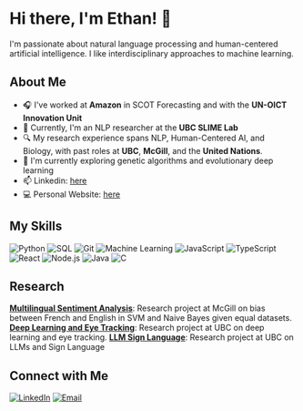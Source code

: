 # Hi there, I'm Ethan! 👋

I'm passionate about natural language processing and human-centered artificial intelligence. I like interdisciplinary approaches to machine learning. 

## About Me
- 🎧 I've worked at **Amazon** in SCOT Forecasting and with the **UN-OICT Innovation Unit**
- 🔭 Currently, I'm an NLP researcher at the **UBC SLIME Lab**
- 🔍 My research experience spans NLP, Human-Centered AI, and Biology, with past roles at **UBC**, **McGill**, and the **United Nations**.
- 📝 I'm currently exploring genetic algorithms and evolutionary deep learning
- 📫 Linkedin: [here](https://www.linkedin.com/in/ethanwongca/)
- :computer: Personal Website: [here](https://ethanwong.ca/)


## My Skills
![Python](https://img.shields.io/badge/Python-3776AB?style=flat&logo=python&logoColor=white)
![SQL](https://img.shields.io/badge/SQL-4479A1?style=flat&logo=postgresql&logoColor=white)
![Git](https://img.shields.io/badge/Git-F05032?style=flat&logo=git&logoColor=white)
![Machine Learning](https://img.shields.io/badge/Machine%20Learning-FF6F00?style=flat&logo=ml&logoColor=white)
![JavaScript](https://img.shields.io/badge/JavaScript-F7DF1E?style=flat&logo=javascript&logoColor=black)
![TypeScript](https://img.shields.io/badge/TypeScript-007ACC?style=flat&logo=typescript&logoColor=white)
![React](https://img.shields.io/badge/React-61DAFB?style=flat&logo=react&logoColor=black)
![Node.js](https://img.shields.io/badge/Node.js-339933?style=flat&logo=node.js&logoColor=white)
![Java](https://img.shields.io/badge/Java-007396?style=flat&logo=java&logoColor=white)
![C](https://img.shields.io/badge/C-A8B9CC?style=flat&logo=c&logoColor=white)

## Research 
**[Multilingual Sentiment Analysis](https://arxiv.org/abs/2405.06692)**: Research project at McGill on bias between French and English in SVM and Naive Bayes given equal datasets. <br/>
**[Deep Learning and Eye Tracking](https://github.com/ethanwongca/Human-AI-Interaction)**: Research project at UBC on deep learning and eye tracking.
**[LLM Sign Language](https://github.com/ethanwongca/NLP_Contrastive)**: Research project at UBC on LLMs and Sign Language

## Connect with Me
[![LinkedIn](https://img.shields.io/badge/LinkedIn-blue?style=flat&logo=linkedin&logoColor=white)](https://www.linkedin.com/in/ethanwongca/)
[![Email](https://img.shields.io/badge/Email-D14836?style=flat&logo=gmail&logoColor=white)](mailto:ethanwongca@gmail.com)
